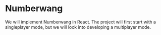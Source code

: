 # Numberwang

We will implement Numberwang in React. The project will first start with a singleplayer mode, but we will look into developing a multiplayer mode.
